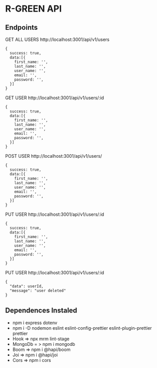# R-GREEN API

## Endpoints

GET ALL USERS http://localhost:3001/api/v1/users

```
{
  success: true,
  data:[{
    first_name: '',
    last_name: '',
    user_name: '',
    email: '',
    password: '',
  }]
}
```

GET USER http://localhost:3001/api/v1/users/:id

```
{
  success: true,
  data:[{
    first_name: '',
    last_name: '',
    user_name: '',
    email: '',
    password: '',
  }]
}
```

POST USER http://localhost:3001/api/v1/users/

```
{
  success: true,
  data:[{
    first_name: '',
    last_name: '',
    user_name: '',
    email: '',
    password: '',
  }]
}
```

PUT USER http://localhost:3001/api/v1/users/:id

```
{
  success: true,
  data:[{
    first_name: '',
    last_name: '',
    user_name: '',
    email: '',
    password: '',
  }]
}
```

PUT USER http://localhost:3001/api/v1/users/:id

```
{
  "data": userId,
  "message": "user deleted"
}
```

## Dependences Instaled

- npm i express dotenv
- npm i -D nodemon eslint eslint-config-prettier eslint-plugin-prettier prettier
- Hook => npx mrm lint-stage
- MongoDb = > npm i mongodb
- Boom => npm i @hapi/boom
- Joi => npm i @hapi/joi
- Cors => npm i cors
